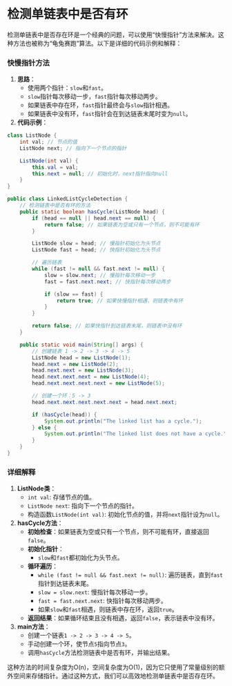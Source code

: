 # 检测单链表中是否有环

检测单链表中是否存在环是一个经典的问题，可以使用“快慢指针”方法来解决。这种方法也被称为“龟兔赛跑”算法。以下是详细的代码示例和解释：

### 快慢指针方法

1. **思路**：
    - 使用两个指针：`slow`和`fast`。
    - `slow`指针每次移动一步，`fast`指针每次移动两步。
    - 如果链表中存在环，`fast`指针最终会与`slow`指针相遇。
    - 如果链表中没有环，`fast`指针会在到达链表末尾时变为`null`。
2. **代码示例**：

```java
class ListNode {  
    int val; // 节点的值  
    ListNode next; // 指向下一个节点的指针  

    ListNode(int val) {  
        this.val = val;  
        this.next = null; // 初始化时，next指针指向null  
    }  
}  

public class LinkedListCycleDetection {  
    // 检测链表中是否有环的方法  
    public static boolean hasCycle(ListNode head) {  
        if (head == null || head.next == null) {  
            return false; // 如果链表为空或只有一个节点，则不可能有环  
        }  

        ListNode slow = head; // 慢指针初始化为头节点  
        ListNode fast = head; // 快指针初始化为头节点  

        // 遍历链表  
        while (fast != null && fast.next != null) {  
            slow = slow.next; // 慢指针每次移动一步  
            fast = fast.next.next; // 快指针每次移动两步  

            if (slow == fast) {  
                return true; // 如果快慢指针相遇，则链表中有环  
            }  
        }  

        return false; // 如果快指针到达链表末尾，则链表中没有环  
    }  

    public static void main(String[] args) {  
        // 创建链表 1 -> 2 -> 3 -> 4 -> 5  
        ListNode head = new ListNode(1);  
        head.next = new ListNode(2);  
        head.next.next = new ListNode(3);  
        head.next.next.next = new ListNode(4);  
        head.next.next.next.next = new ListNode(5);  

        // 创建一个环：5 -> 3  
        head.next.next.next.next.next = head.next.next;  

        if (hasCycle(head)) {  
            System.out.println("The linked list has a cycle.");  
        } else {  
            System.out.println("The linked list does not have a cycle.");  
        }  
    }  
}
```

### 详细解释

1. **ListNode类**：
    - `int val`: 存储节点的值。
    - `ListNode next`: 指向下一个节点的指针。
    - 构造函数`ListNode(int val)`: 初始化节点的值，并将`next`指针设为`null`。
2. **hasCycle方法**：
    - **初始检查**：如果链表为空或只有一个节点，则不可能有环，直接返回`false`。
    - **初始化指针**：
        - `slow`和`fast`都初始化为头节点。
    - **循环遍历**：
        - `while (fast != null && fast.next != null)`: 遍历链表，直到`fast`指针到达链表末尾。
        - `slow = slow.next`: 慢指针每次移动一步。
        - `fast = fast.next.next`: 快指针每次移动两步。
        - 如果`slow`和`fast`相遇，则链表中存在环，返回`true`。
    - **返回结果**：如果循环结束且没有相遇，返回`false`，表示链表中没有环。
3. **main方法**：
    - 创建一个链表`1 -> 2 -> 3 -> 4 -> 5`。
    - 手动创建一个环，使节点`5`指向节点`3`。
    - 调用`hasCycle`方法检测链表中是否有环，并输出结果。

这种方法的时间复杂度为O(n)，空间复杂度为O(1)，因为它只使用了常量级别的额外空间来存储指针。通过这种方式，我们可以高效地检测单链表中是否存在环。
